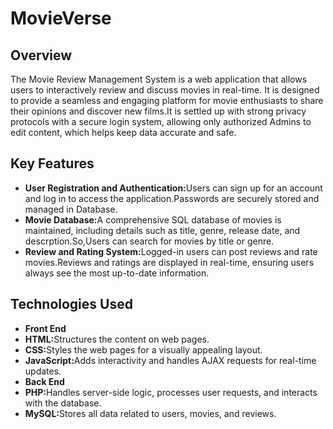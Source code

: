 <h1>MovieVerse</h1>
<h2>Overview</h2>
<div>
  The Movie Review Management System is a web application that allows users to interactively review and discuss movies in       real-time. It is designed to provide a seamless and engaging platform for movie enthusiasts to share their opinions and       discover new films.It is settled up with strong privacy protocols with a secure login system, allowing only authorized Admins to edit content, which helps keep data accurate and safe.
</div>

<h2>Key Features</h2>
<div>
  <ul>
    <li><b>User Registration and Authentication:</b>Users can sign up for an account and log in to access the application.Passwords are securely stored and managed in Database.</li>
    <li><b>Movie Database:</b>A comprehensive SQL database of movies is maintained, including details such as title, genre, release date, and descrption.So,Users can search for movies by title or genre.</li>
    <li><b>Review and Rating System:</b>Logged-in users can post reviews and rate movies.Reviews and ratings are displayed in real-time, ensuring users always see the most up-to-date information.</li>
  </ul>
</div>

<h2>Technologies Used</h2>
<div>
  <ul>
    <li><b>Front End</b>
      <li><b>HTML:</b>Structures the content on web pages.</li>
      <li><b>CSS:</b>Styles the web pages for a visually appealing layout.</li>
      <li><b>JavaScript:</b>Adds interactivity and handles AJAX requests for real-time updates.</li>
    </li>
    <li><b>Back End</b>
      <li><b>PHP:</b>Handles server-side logic, processes user requests, and interacts with the database.</li>
      <li><b>MySQL:</b>Stores all data related to users, movies, and reviews.</li>
    </li>
  </ul>
</div>

<br>

